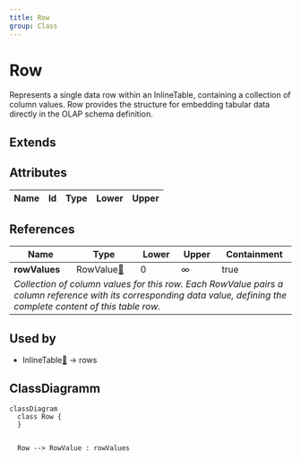 ```yaml
---
title: Row
group: Class
---
```


# Row<a name="class-row"></a>

Represents a single data row within an InlineTable, containing a collection of column values. Row provides the structure for embedding tabular data directly in the OLAP schema definition.
## Extends

## Attributes

<table>
  <thead>
    <tr>
      <th>Name</th>
      <th>Id</th>
      <th>Type</th>
      <th>Lower</th>
      <th>Upper</th>
    </tr>
  </thead>
  <tbody>
  </tbody>
</table>

## References

<table>
  <thead>
    <tr>
      <th>Name</th>
      <th>Type</th>
      <th>Lower</th>
      <th>Upper</th>
      <th>Containment</th>
    </tr>
  </thead>
  <tbody>
    <tr>
      <td><strong>rowValues</strong></td>
      <td>RowValue<a href="./class-RowValue">🔗</a></td>
      <td>0</td>
      <td>&infin;</td>
      <td>true</td>
    </tr>
    <tr>
      <td colspan="5"><em>Collection of column values for this row. Each RowValue pairs a column reference with its corresponding data value, defining the complete content of this table row.</em></td>
    </tr>
  </tbody>
</table>



## Used by

- InlineTable[🔗](./class-InlineTable) → rows

## ClassDiagramm

```mermaid
classDiagram
  class Row {
  }


  Row --> RowValue : rowValues

```
